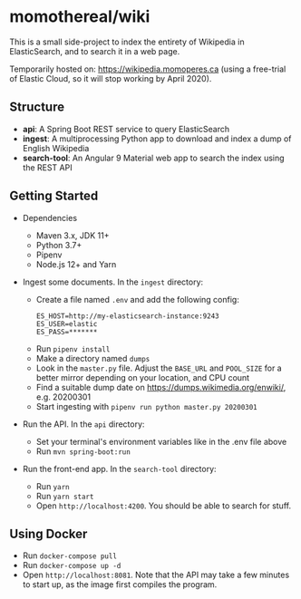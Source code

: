 # momothereal/wiki

This is a small side-project to index the entirety of Wikipedia in ElasticSearch, and to search it in a web page.

Temporarily hosted on: https://wikipedia.momoperes.ca (using a free-trial of Elastic Cloud, so it will stop working by April 2020).

## Structure

* **api**: A Spring Boot REST service to query ElasticSearch
* **ingest**: A multiprocessing Python app to download and index a dump of English Wikipedia
* **search-tool**: An Angular 9 Material web app to search the index using the REST API

## Getting Started

* Dependencies
  * Maven 3.x, JDK 11+
  * Python 3.7+
  * Pipenv
  * Node.js 12+ and Yarn

* Ingest some documents. In the `ingest` directory:
  * Create a file named `.env` and add the following config:
    ```
    ES_HOST=http://my-elasticsearch-instance:9243
    ES_USER=elastic
    ES_PASS=*******
    ```
  * Run `pipenv install`
  * Make a directory named `dumps`
  * Look in the `master.py` file. Adjust the `BASE_URL` and `POOL_SIZE` for a better mirror depending on your location, and CPU count
  * Find a suitable dump date on https://dumps.wikimedia.org/enwiki/, e.g. 20200301
  * Start ingesting with `pipenv run python master.py 20200301`

* Run the API. In the `api` directory:
  * Set your terminal's environment variables like in the .env file above
  * Run `mvn spring-boot:run`

* Run the front-end app. In the `search-tool` directory:
  * Run `yarn`
  * Run `yarn start`
  * Open `http://localhost:4200`. You should be able to search for stuff.

## Using Docker

* Run `docker-compose pull`
* Run `docker-compose up -d`
* Open `http://localhost:8081`. Note that the API may take a few minutes to start up, as the image first compiles the program.

